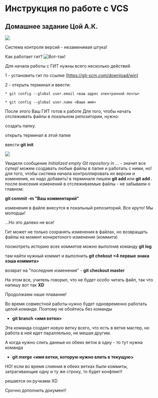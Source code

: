 # Инструкция по работе с VCS 
## Домашнее задание Цой А.К.

![](https://nicknixer.ru/wp-content/uploads/2017/05/6-30-12_Git1.jpg)

Система контроля версий - незаменимая штука!

Как работает гит?
![Вот-так!](https://fuzeservers.ru/wp-content/uploads/c/4/7/c47fd3a4ffe633e8ae3d8b3d4ddc7ccb.png)

Для начала работы с ГИТ нужны всего несколько действий.

1 - установить гит  по ссылке [https://git-scm.com/download/win] 

2 - открыть терминал и ввести:

    * git config --global user.email <ваш адрес электронной почты>

    * git config --global user.name <Ваше имя>
После этого Ваш ГИТ готов к работе
Для того, чтобы начать отслеживать файлы в локальном репозитории, нужно: 
   
создать папку. 

открыть терминал в этой папке

ввести **git init** 

![](https://avatars.mds.yandex.net/i?id=4842fb3a4b4b81fdefa2af95a0994fb9-4815706-images-thumbs&n=13&exp=1)

Увидели сообщение _Initialized empty Git repository in ..._ - значит все супер!
можем создавать любые файлы в папке и работать с ними, но!
для того, чтобы система начала контроллировать их версии и изменения, их надо добавить!
в терминале пишем **git add <filename>** или **git add .**
после внесения изменений в отслеживаемые файлы - не забываем о главном: 

**git commit -m "Ваш комментарий"** 

изменения в файле внесутся в локальный репозиторий. Все круто! Мы молодцы!

...Но это далеко не все!

Гит может не только сохранять изменения в файлах, но возвращать файлы на момент конкретоного изменения (коммита)

посмотреть историю всех коммитов можно выполнив команду **git log**

там найти нужный коммит и выполнить **git chekout <4 первые знака хэша коммита>**

возврат на "последние изменения" - **git checkout master**

На этом все, учитель говорил, что не будет особо читать файл, так что напишу вот так **XD**

Продолжаем наше плавание!

Во время совместной работы нужно будет одновременно работать целой команде.
Поэтому не обойтись без команды

* **git branch <имя ветки>**

Эта команда создает новую ветку всего, что есть в ветке мастер, но работа в ней идет параллельно, не мешая другим.

А когда нужно слить данные из обеих веток в одну - то тут нужна команда 

* **git merge <имя ветки, которую нужно влить в текущую>**

НО! если во время слияния в обеих ветках были коммиты, затрагивающие одну и ту же строку, то будет конфликт!

решается он ручками XD




Срочно дополнить документ!







